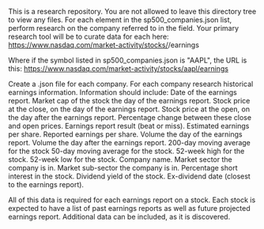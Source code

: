This is a research repository.
You are not allowed to leave this directory tree to view any files.
For each element in the sp500_companies.json list, perform research on the company referred to in the <symbol> field.
Your primary research tool will be to curate data for each <symbol> here:
https://www.nasdaq.com/market-activity/stocks/<symbol>/earnings

Where if the symbol listed in sp500_companies.json is "AAPL", the URL is this:
https://www.nasdaq.com/market-activity/stocks/aapl/earnings

Create a .json file for each company. For each company research historical earnings information. Information should include:
Date of the earnings report.
Market cap of the stock the day of the earnings report.
Stock price at the close, on the day of the earnings report.
Stock price at the open, on the day after the earnings report.
Percentage change between these close and open prices.
Earnings report result (beat or miss).
Estimated earnings per share.
Reported earnings per share.
Volume the day of the earnings report.
Volume the day after the earnings report.
200-day moving average for the stock
50-day moving average for the stock.
52-week high for the stock.
52-week low for the stock.
Company name.
Market sector the company is in.
Market sub-sector the company is in.
Percentage short interest in the stock.
Dividend yield of the stock.
Ex-dividend date (closest to the earnings report).

All of this data is required for each earnings report on a stock. Each stock is expected to have a list of past earnings reports as well as future projected earnings report. Additional data can be included, as it is discovered.
